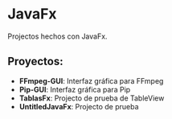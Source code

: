 # JavaFx
Projectos hechos con JavaFx.

## Proyectos:
* **FFmpeg-GUI**: Interfaz gráfica para FFmpeg
* **Pip-GUI**: Interfaz gráfica para Pip
* **TablasFx**: Projecto de prueba de TableView
* **UntitledJavaFx**: Projecto de prueba

